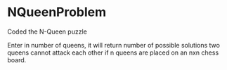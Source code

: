 # NQueenProblem
Coded the N-Queen puzzle

Enter in number of queens, it will return number of possible solutions two queens cannot attack each other if n queens are placed on an nxn chess board.
